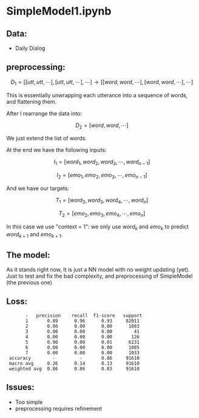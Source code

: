 # SimpleModel1.ipynb

## Data:
 - Daily Dialog

## preprocessing:

$$
D_1 = [[utt, utt,\cdots], [utt, utt, \cdots], \cdots] \longrightarrow [[word,word, \cdots], [word, word, \cdots],\cdots] 
$$
 
This is essentially unwrapping each utterance into a sequence of words, and flattening them.

After I rearrange the data into: 

$$
D_2 = [word, word, \cdots]
$$

We just extend the list of words.


At the end we have the following inputs: 

$$
I_1 = [word_1, word_2, word_3, \cdots, word_{n-1}] 
$$

$$
I_2 = [emo_1, emo_2, emo_3, \cdots , emo_{n-1}] 
$$

And we have our targets:

$$
T_1 = [word_2, word_3, word_4,\cdots, word_{n}] 
$$

$$
T_2 = [emo_2, emo_3, emo_4, \cdots , emo_{n}] 
$$

In this case we use "context = 1": we only use $word_k$ and $emo_k$ to predict
$word_{k+1}$ and $emo_{k+1}$.

## The model:
As it stands right now, It is just a NN model with no weight updating (yet). Just to test and fix the 
bad complexity, and preprocessing of SimpleModel (the previous one)

## Loss:
           -   precision    recall  f1-score   support
           1       0.89      0.96      0.93     82011
           2       0.00      0.00      0.00      1083
           3       0.00      0.00      0.00        41
           4       0.00      0.00      0.00       126
           5       0.90      0.00      0.01      6231
           6       0.00      0.00      0.00      1085
           7       0.00      0.00      0.00      1033
     accuracy        -         -       0.86     91610
     macro avg     0.26      0.14      0.13     91610
     weighted avg  0.86      0.86      0.83     91610

## Issues:
- Too simple 
- preprocessing requires refinement

